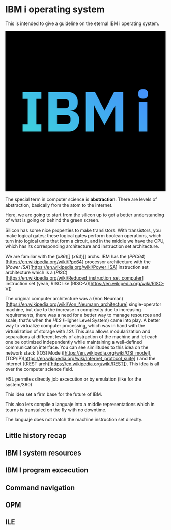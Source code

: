 # IBM i operating system

This is intended to give a guideline on the eternal IBM i operating system.

![alt text](./images/ibmi_logo.png)

The special term in computer science is **abstraction**. There are levels of abstraction, basically from the atom to the internet. 

Here, we are going to start from the silicon up to get a better understanding of what is going on behind the green screen.

Silicon has some nice properties to make transistors. With transistors, you make logical gates; these logical gates perform boolean operations, which turn into logical units that form a circuit, and in the middle we have the CPU, which has its corresponding architecture and instruction set architecture. 

We are familiar with the (*x86*)[] (*x64*)[] archs. IBM has the (*PPC64*)[https://en.wikipedia.org/wiki/Ppc64] processor architecture with the (*Power ISA*)[https://en.wikipedia.org/wiki/Power_ISA] instruction set architecture which is a (*RISC*)[https://en.wikipedia.org/wiki/Reduced_instruction_set_computer] instruction set (yeah, RISC like (RISC-V)[https://en.wikipedia.org/wiki/RISC-V])

The original computer architecture was a (Von Neuman)[https://en.wikipedia.org/wiki/Von_Neumann_architecture] single-operator machine, but due to the increase in complexity due to increasing requirements, there was a need for a better way to manage resources and scale; that's when the *HLS* (Higher Level System) came into play. A better way to virtualize computer processing, which was in hand with the virtualization of storage with *LSI*. This also allows modularization and separations at different levels of abstraction of the machine and let each one be optimized independently while maintaining a well-defined communication interface. You can see similitudes to this idea on the network stack ((OSI Model)[https://en.wikipedia.org/wiki/OSI_model], (TCP/IP)[https://en.wikipedia.org/wiki/Internet_protocol_suite] ) and the internet ((REST arch)[https://en.wikipedia.org/wiki/REST]). This idea is all over the computer science field.

HSL permites directly job excecution or by emulation (like for the system/360)

This idea set a firm base for the future of IBM.

This also lets compile a languaje into a middle representations which in tourns is transtaled on the fly with no downtime. 

The languaje does not match the machine instruction set direclty.

## Little history recap

## IBM I system resources

## IBM I program excecution

## Command navigation

## OPM

## ILE